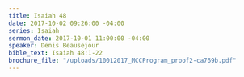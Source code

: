 ```yaml
---
title: Isaiah 48
date: 2017-10-02 09:26:00 -04:00
series: Isaiah
sermon_date: 2017-10-01 11:00:00 -04:00
speaker: Denis Beausejour
bible_text: Isaiah 48:1-22
brochure_file: "/uploads/10012017_MCCProgram_proof2-ca769b.pdf"
---
```


